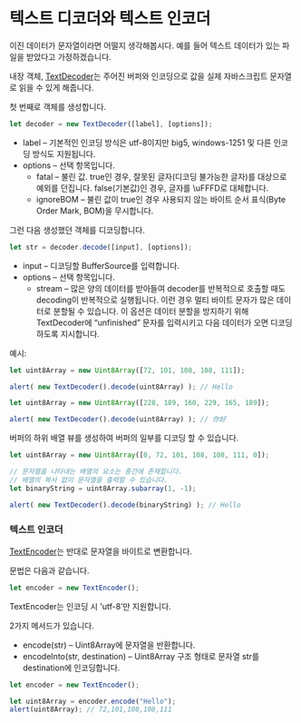 텍스트 디코더와 텍스트 인코더
===========================

이진 데이터가 문자열이라면 어떨지 생각해봅시다. 예를 들어 텍스트 데이터가 있는 파일을 받았다고 가정하겠습니다.

내장 객체, [TextDecoder](https://encoding.spec.whatwg.org/#interface-textdecoder)는 주어진 버퍼와 인코딩으로 값을 실제 자바스크립트 문자열로 읽을 수 있게 해줍니다.

첫 번째로 객체를 생성합니다.
```javascript
let decoder = new TextDecoder([label], [options]);
```

- label – 기본적인 인코딩 방식은 utf-8이지만 big5, windows-1251 및 다른 인코딩 방식도 지원됩니다.
- options – 선택 항목입니다.
  - fatal – 불린 값. true인 경우, 잘못된 글자(디코딩 불가능한 글자)를 대상으로 예외를 던집니다. false(기본값)인 경우, 글자를 \uFFFD로 대체합니다.
  - ignoreBOM – 불린 값이 true인 경우 사용되지 않는 바이트 순서 표식(Byte Order Mark, BOM)을 무시합니다.

그런 다음 생성했던 객체를 디코딩합니다.
```javascript
let str = decoder.decode([input], [options]);
```

- input – 디코딩할 BufferSource를 입력합니다.
- options – 선택 항목입니다.
  - stream – 많은 양의 데이터를 받아들여 decoder를 반복적으로 호출할 때도 decoding이 반복적으로 실행됩니다. 이런 경우 멀티 바이트 문자가 많은 데이터로 분할될 수 있습니다. 이 옵션은 데이터 분할을 방지하기 위해 TextDecoder에 “unfinished” 문자를 입력시키고 다음 데이터가 오면 디코딩하도록 지시합니다.

예시:
```javascript
let uint8Array = new Uint8Array([72, 101, 108, 108, 111]);

alert( new TextDecoder().decode(uint8Array) ); // Hello
```
```javascript
let uint8Array = new Uint8Array([228, 189, 160, 229, 165, 189]);

alert( new TextDecoder().decode(uint8Array) ); // 你好
```

버퍼의 하위 배열 뷰를 생성하여 버퍼의 일부를 디코딩 할 수 있습니다.
```javascript
let uint8Array = new Uint8Array([0, 72, 101, 108, 108, 111, 0]);

// 문자열을 나타내는 배열의 요소는 중간에 존재합니다.
// 배열의 복사 없이 문자열을 출력할 수 있습니다.
let binaryString = uint8Array.subarray(1, -1);

alert( new TextDecoder().decode(binaryString) ); // Hello
```

### 텍스트 인코더
[TextEncoder](https://encoding.spec.whatwg.org/#interface-textencoder)는 반대로 문자열을 바이트로 변환합니다.

문법은 다음과 같습니다.
```javascript
let encoder = new TextEncoder();
```

TextEncoder는 인코딩 시 'utf-8’만 지원합니다.

2가지 메서드가 있습니다.
- encode(str) – Uint8Array에 문자열을 반환합니다.
- encodeInto(str, destination) – Uint8Array 구조 형태로 문자열 str를 destination에 인코딩합니다.
```javascript
let encoder = new TextEncoder();

let uint8Array = encoder.encode("Hello");
alert(uint8Array); // 72,101,108,108,111
```
